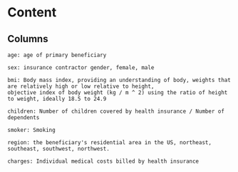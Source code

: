 # Content

## Columns

    age: age of primary beneficiary

    sex: insurance contractor gender, female, male

    bmi: Body mass index, providing an understanding of body, weights that are relatively high or low relative to height,
    objective index of body weight (kg / m ^ 2) using the ratio of height to weight, ideally 18.5 to 24.9

    children: Number of children covered by health insurance / Number of dependents

    smoker: Smoking

    region: the beneficiary's residential area in the US, northeast, southeast, southwest, northwest.

    charges: Individual medical costs billed by health insurance
